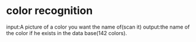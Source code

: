 # color recognition
input:A picture of a color you want the name of(scan it)
output:the name of the color if he exists in the data base(142 colors).

